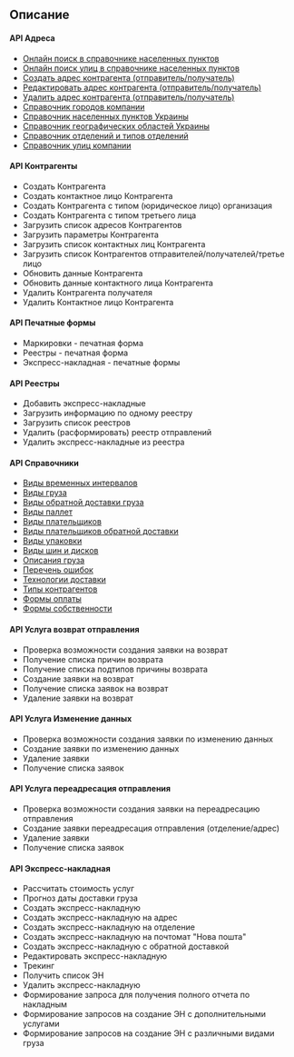 ## Описание

#### API Адреса
- [Онлайн поиск в справочнике населенных пунктов](Address.md#searchSettlements)
- [Онлайн поиск улиц в справочнике населенных пунктов](Address.md#searchSettlementStreets)
- [Создать адрес контрагента (отправитель/получатель)](Address.md#)
- [Редактировать адрес контрагента (отправитель/получатель)](Address.md#)
- [Удалить адрес контрагента (отправитель/получатель)](Address.md#)
- [Справочник городов компании](Address.md#getCities)
- [Справочник населенных пунктов Украины](Address.md#)
- [Справочник географических областей Украины](Address.md#getAreas)
- [Справочник отделений и типов отделений](Address.md#getWarehouses)
- [Справочник улиц компании](Address.md#getStreet)

#### API Контрагенты
- Создать Контрагента
- Создать контактное лицо Контрагента
- Создать Контрагента с типом (юридическое лицо) организация
- Создать Контрагента с типом третьего лица
- Загрузить список адресов Контрагентов
- Загрузить параметры Контрагента
- Загрузить список контактных лиц Контрагента
- Загрузить список Контрагентов отправителей/получателей/третье лицо
- Обновить данные Контрагента
- Обновить данные контактного лица Контрагента
- Удалить Контрагента получателя
- Удалить Контактное лицо Контрагента


#### API Печатные формы
- Маркировки - печатная форма
- Реестры - печатная форма
- Экспресс-накладная - печатные формы


#### API Реестры
- Добавить экспресс-накладные
- Загрузить информацию по одному реестру
- Загрузить список реестров
- Удалить (расформировать) реестр отправлений
- Удалить экспресс-накладные из реестра


#### API Справочники
- [Виды временных интервалов](Common.md#getTimeIntervals)
- [Виды груза](Common.md#getCargoTypes)
- [Виды обратной доставки груза](Common.md#getBackwardDeliveryCargoTypes)
- [Виды паллет](Common.md#getPalletsList)
- [Виды плательщиков](Common.md#getTypesOfPayers)
- [Виды плательщиков обратной доставки](Common.md#getTypesOfPayersForRedelivery)
- [Виды упаковки](Common.md#getPackList)
- [Виды шин и дисков](Common.md#getTiresWheelsList)
- [Описания груза](Common.md#getCargoDescriptionList)
- [Перечень ошибок](CommonGeneral.md#getMessageCodeText)
- [Технологии доставки](Common.md#getServiceTypes)
- [Типы контрагентов](Common.md#getTypesOfCounterparties)
- [Формы оплаты](Common.md#getPaymentForms)
- [Формы собственности](Common.md#getOwnershipFormsList)


#### API Услуга возврат отправления
- Проверка возможности создания заявки на возврат
- Получение списка причин возврата
- Получение списка подтипов причины возврата
- Создание заявки на возврат
- Получение списка заявок на возврат
- Удаление заявки на возврат


#### API Услуга Изменение данных
- Проверка возможности создания заявки по изменению данных
- Создание заявки по изменению данных
- Удаление заявки
- Получение списка заявок


#### API Услуга переадресация отправления
- Проверка возможности создания заявки на переадресацию отправления
- Создание заявки переадресация отправления (отделение/адрес)
- Удаление заявки
- Получение списка заявок


#### API Экспресс-накладная
- Рассчитать стоимость услуг
- Прогноз даты доставки груза
- Создать экспресс-накладную
- Создать экспресс-накладную на адрес
- Создать экспресс-накладную на отделение
- Создать экспресс-накладную на почтомат "Нова пошта"
- Создать экспресс-накладную с обратной доставкой
- Редактировать экспресс-накладную
- Трекинг
- Получить список ЭН
- Удалить экспресс-накладную
- Формирование запроса для получения полного отчета по накладным
- Формирование запросов на создание ЭН с дополнительными услугами
- Формирование запросов на создание ЭН с различными видами груза
